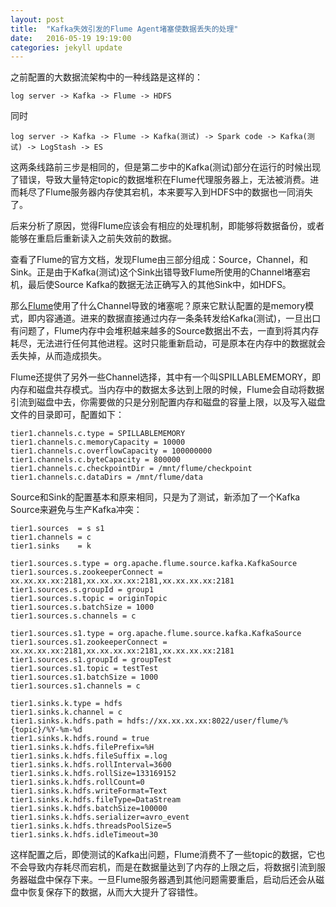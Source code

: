 ```yaml
---
layout: post
title:  "Kafka失效引发的Flume Agent堵塞使数据丢失的处理"
date:   2016-05-19 19:19:00
categories: jekyll update
---
```

之前配置的大数据流架构中的一种线路是这样的：

```
log server -> Kafka -> Flume -> HDFS 
```
同时
```
log server -> Kafka -> Flume -> Kafka(测试) -> Spark code -> Kafka(测试) -> LogStash -> ES
```

这两条线路前三步是相同的，但是第二步中的Kafka(测试)部分在运行的时候出现了错误，导致大量特定topic的数据堆积在Flume代理服务器上，无法被消费。进而耗尽了Flume服务器内存使其宕机，本来要写入到HDFS中的数据也一同消失了。

后来分析了原因，觉得Flume应该会有相应的处理机制，即能够将数据备份，或者能够在重启后重新读入之前失效前的数据。

查看了Flume的官方文档，发现Flume由三部分组成：Source，Channel，和Sink。正是由于Kafka(测试)这个Sink出错导致Flume所使用的Channel堵塞宕机，最后使Source Kafka的数据无法正确写入的其他Sink中，如HDFS。

那么[Flume][Flumedoc]使用了什么Channel导致的堵塞呢？原来它默认配置的是memory模式，即内容通道。进来的数据直接通过内存一条条转发给Kafka(测试)，一旦出口有问题了，Flume内存中会堆积越来越多的Source数据出不去，一直到将其内存耗尽，无法进行任何其他进程。这时只能重新启动，可是原本在内存中的数据就会丢失掉，从而造成损失。

Flume还提供了另外一些Channel选择，其中有一个叫SPILLABLEMEMORY，即内存和磁盘共存模式。当内存中的数据太多达到上限的时候，Flume会自动将数据引流到磁盘中去，你需要做的只是分别配置内存和磁盘的容量上限，以及写入磁盘文件的目录即可，配置如下：

```
tier1.channels.c.type = SPILLABLEMEMORY
tier1.channels.c.memoryCapacity = 10000
tier1.channels.c.overflowCapacity = 100000000
tier1.channels.c.byteCapacity = 800000
tier1.channels.c.checkpointDir = /mnt/flume/checkpoint
tier1.channels.c.dataDirs = /mnt/flume/data
```

Source和Sink的配置基本和原来相同，只是为了测试，新添加了一个Kafka Source来避免与生产Kafka冲突：

```
tier1.sources  = s s1
tier1.channels = c
tier1.sinks    = k

tier1.sources.s.type = org.apache.flume.source.kafka.KafkaSource
tier1.sources.s.zookeeperConnect = xx.xx.xx.xx:2181,xx.xx.xx.xx:2181,xx.xx.xx.xx:2181
tier1.sources.s.groupId = group1
tier1.sources.s.topic = originTopic
tier1.sources.s.batchSize = 1000
tier1.sources.s.channels = c

tier1.sources.s1.type = org.apache.flume.source.kafka.KafkaSource
tier1.sources.s1.zookeeperConnect = xx.xx.xx.xx:2181,xx.xx.xx.xx:2181,xx.xx.xx.xx:2181
tier1.sources.s1.groupId = groupTest
tier1.sources.s1.topic = testTest
tier1.sources.s1.batchSize = 1000
tier1.sources.s1.channels = c

tier1.sinks.k.type = hdfs
tier1.sinks.k.channel = c
tier1.sinks.k.hdfs.path = hdfs://xx.xx.xx.xx:8022/user/flume/%{topic}/%Y-%m-%d
tier1.sinks.k.hdfs.round = true
tier1.sinks.k.hdfs.filePrefix=%H
tier1.sinks.k.hdfs.fileSuffix =.log
tier1.sinks.k.hdfs.rollInterval=3600
tier1.sinks.k.hdfs.rollSize=133169152
tier1.sinks.k.hdfs.rollCount=0
tier1.sinks.k.hdfs.writeFormat=Text
tier1.sinks.k.hdfs.fileType=DataStream
tier1.sinks.k.hdfs.batchSize=100000
tier1.sinks.k.hdfs.serializer=avro_event
tier1.sinks.k.hdfs.threadsPoolSize=5
tier1.sinks.k.hdfs.idleTimeout=30
```

这样配置之后，即使测试的Kafka出问题，Flume消费不了一些topic的数据，它也不会导致内存耗尽而宕机，而是在数据量达到了内存的上限之后，将数据引流到服务器磁盘中保存下来。一旦Flume服务器遇到其他问题需要重启，启动后还会从磁盘中恢复保存下的数据，从而大大提升了容错性。

[Flumedoc]: http://flume.apache.org/FlumeUserGuide.html